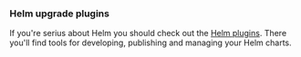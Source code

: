 ### Helm upgrade plugins

If you're serius about Helm you should check out the [Helm plugins](https://helm.sh/docs/community/related/#helm-plugins). There you'll find tools for developing, publishing and managing your Helm charts.

